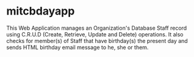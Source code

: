# mitcbdayapp

This Web Application manages an Organization's Database Staff record using C.R.U.D (Create, Retrieve, Update and Delete) operations. It also checks for member(s) of Staff that have birthday(s) the present day and sends HTML birthday email message to he, she or them.
